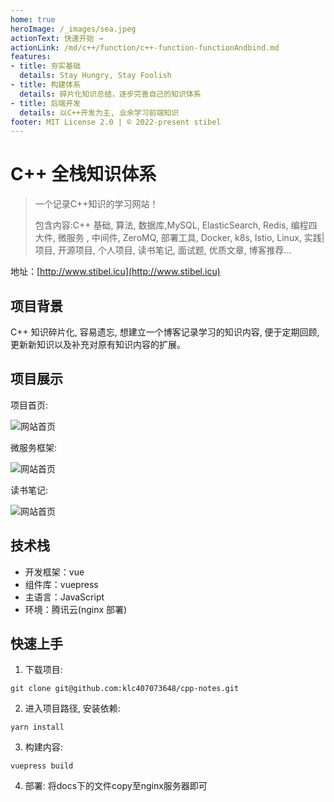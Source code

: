 ```yaml
---
home: true
heroImage: /_images/sea.jpeg
actionText: 快速开始 →
actionLink: /md/c++/function/c++-function-functionAndbind.md
features:
- title: 夯实基础
  details: Stay Hungry, Stay Foolish
- title: 构建体系
  details: 碎片化知识总结，逐步完善自己的知识体系
- title: 后端开发
  details: 以C++开发为主, 业余学习前端知识
footer: MIT License 2.0 | © 2022-present stibel
---
```


# C++ 全栈知识体系

> 一个记录C++知识的学习网站！
>
> 包含内容:C++ 基础, 算法, 数据库,MySQL, ElasticSearch, Redis, 编程四大件, 微服务 , 中间件, ZeroMQ, 部署工具, Docker, k8s, Istio, Linux,
> 实践|项目,  开源项目, 个人项目, 读书笔记, 面试题, 优质文章, 博客推荐...

地址：[http://www.stibel.icu](http://www.stibel.icu)

## 项目背景

C++ 知识碎片化, 容易遗忘, 想建立一个博客记录学习的知识内容, 便于定期回顾, 更新新知识以及补充对原有知识内容的扩展。

## 项目展示

项目首页:

![网站首页](https://github.com/klc407073648/cpp-notes/tree/master/.vuepress/public/_images/网站首页.png)

微服务框架:

![网站首页](https://github.com/klc407073648/cpp-notes/tree/master/.vuepress/public/_images/微服务框架.png)

读书笔记:

![网站首页](https://github.com/klc407073648/cpp-notes/tree/master/.vuepress/public/_images/读书笔记.png)

## 技术栈

- 开发框架：vue
- 组件库：vuepress
- 主语言：JavaScript
- 环境：腾讯云(nginx 部署)

## 快速上手

1. 下载项目:

```
git clone git@github.com:klc407073648/cpp-notes.git
```

2. 进入项目路径, 安装依赖: 

```
yarn install
```

3. 构建内容: 

```
vuepress build
```

4. 部署: 将docs下的文件copy至nginx服务器即可
